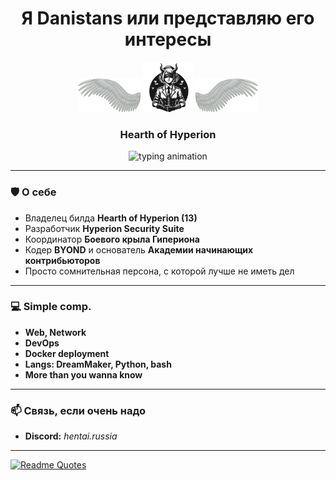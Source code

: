 <h1 align="center">Я Danistans или представляю его интересы</h1>
<p align="center">
  <img src="wing_left.png" alt="Left wing" width="100"/>
  <img src="Hyperion13_1.png" alt="Logo" width="80"/>
  <img src="wing_right.png" alt="Right wing" width="100"/>
</p>
<h3 align="center">Hearth of Hyperion</h3>

<p align="center">
  <img src="https://readme-typing-svg.herokuapp.com?color=36BCF7&size=22&center=true&vCenter=true&width=500&lines=How+my+wings+whisper+about+love+and+liberty" alt="typing animation" />
</p>

---

### 🛡️ О себе

- Владелец билда **Hearth of Hyperion (13)**
- Разработчик **Hyperion Security Suite**
- Координатор **Боевого крыла Гипериона**
- Кодер **BYOND** и основатель **Академии начинающих контрибьюторов**
- Просто сомнительная персона, с которой лучше не иметь дел

---

### 💻 Simple comp.

- **Web, Network**
- **DevOps**
- **Docker deployment**
- **Langs: DreamMaker, Python, bash**
- **More than you wanna know**

---
### 📫 Связь, если очень надо

- **Discord:** *hentai.russia*
---

[![Readme Quotes](https://quotes-github-readme.vercel.app/api?type=horizontal&theme=monokai)](https://github.com/piyushsuthar/github-readme-quotes)
